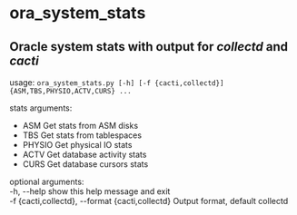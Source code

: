 # ora_system_stats

## Oracle system stats with output for *collectd* and *cacti*

usage: `ora_system_stats.py [-h] [-f {cacti,collectd}] {ASM,TBS,PHYSIO,ACTV,CURS} ...`

stats arguments:<br />


    
* ASM    Get stats from ASM disks<br />
* TBS    Get stats from tablespaces<br />
* PHYSIO Get physical IO stats<br />
* ACTV   Get database activity stats<br />
* CURS   Get database cursors stats<br />


optional arguments:<br />
  -h, --help            show this help message and exit<br />
  -f {cacti,collectd}, --format {cacti,collectd} Output format, default collectd
